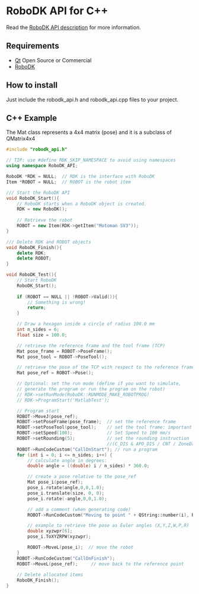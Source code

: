 RoboDK API for C++
======================

Read the [RoboDK API description](../README.md) for more information.

Requirements
------------
- [Qt](https://www.qt.io/download) Open Source or Commercial
- [RoboDK](https://robodk.com/download)

How to install
------------
Just include the robodk_api.h and robodk_api.cpp files to your project.

C++ Example
------------

The Mat class represents a 4x4 matrix (pose) and it is a subclass of QMatrix4x4

```cpp
#include "robodk_api.h"

// TIP: use #define RDK_SKIP_NAMESPACE to avoid using namespaces
using namespace RoboDK_API;

RoboDK *RDK = NULL;  // RDK is the interface with RoboDK
Item *ROBOT = NULL;  // ROBOT is the robot item

/// Start the RoboDK API
void RoboDK_Start(){
    // RoboDK starts when a RoboDK object is created.
    RDK = new RoboDK();    
    
    // Retrieve the robot
    ROBOT = new Item(RDK->getItem("Motoman SV3"));
}

/// Delete RDK and ROBOT objects
void RoboDK_Finish(){
    delete RDK;
    delete ROBOT;
}

void RoboDK_Test(){
    // Start RoboDK
    RoboDK_Start();
    
    if (ROBOT == NULL || !ROBOT->Valid()){
        // Something is wrong!
        return;
    }

    // Draw a hexagon inside a circle of radius 100.0 mm
    int n_sides = 6;
    float size = 100.0;

    // retrieve the reference frame and the tool frame (TCP)
    Mat pose_frame = ROBOT->PoseFrame();
    Mat pose_tool = ROBOT->PoseTool();

    // retrieve the pose of the TCP with respect to the reference frame
    Mat pose_ref = ROBOT->Pose();

    // Optional: set the run mode (define if you want to simulate, 
    // generate the program or run the program on the robot)
    // RDK->setRunMode(RoboDK::RUNMODE_MAKE_ROBOTPROG)
    // RDK->ProgramStart('MatlabTest');

    // Program start
    ROBOT->MoveJ(pose_ref);
    ROBOT->setPoseFrame(pose_frame);  // set the reference frame
    ROBOT->setPoseTool(pose_tool);    // set the tool frame: important for Online Programming
    ROBOT->setSpeed(100);             // Set Speed to 100 mm/s
    ROBOT->setRounding(5);            // set the rounding instruction 
                                      //(C_DIS & APO_DIS / CNT / ZoneData / Blend Radius / ...)
    ROBOT->RunCodeCustom("CallOnStart"); // run a program
    for (int i = 0; i <= n_sides; i++) {
        // calculate angle in degrees:
        double angle = ((double) i / n_sides) * 360.0;

        // create a pose relative to the pose_ref
        Mat pose_i(pose_ref);
        pose_i.rotate(angle,0,0,1.0);
        pose_i.translate(size, 0, 0);
        pose_i.rotate(-angle,0,0,1.0);

        // add a comment (when generating code)
        ROBOT->RunCodeCustom("Moving to point " + QString::number(i), RoboDK::INSTRUCTION_COMMENT);

        // example to retrieve the pose as Euler angles (X,Y,Z,W,P,R)
        double xyzwpr[6];
        pose_i.ToXYZRPW(xyzwpr);

        ROBOT->MoveL(pose_i);  // move the robot
    }
    ROBOT->RunCodeCustom("CallOnFinish");
    ROBOT->MoveL(pose_ref);     // move back to the reference point
    
    // Delete allocated items
    RoboDK_Finish();
}
```
